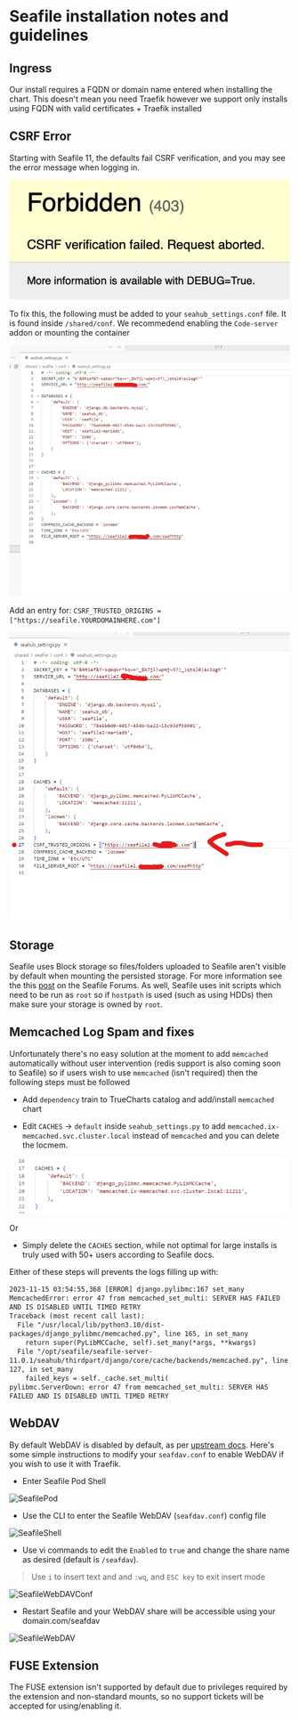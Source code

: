 # Seafile installation notes and guidelines

## Ingress

Our install requires a FQDN or domain name entered when installing the chart. This doesn't mean you need Traefik however we support only installs using FQDN with valid certificates + Traefik installed

## CSRF Error

Starting with Seafile 11, the defaults fail CSRF verification, and you may see the error message when logging in.

![CSRF](img/CSRF.png)

To fix this, the following must be added to your `seahub_settings.conf` file. It is found inside `/shared/conf`. We recommedend enabling the `Code-server` addon or mounting the container

![Stock](img/StockSeahub_settings.png)

Add an entry for: `CSRF_TRUSTED_ORIGINS = ["https://seafile.YOURDOMAINHERE.com"]`

![CSRFadded](img/CSRFAdded_SeaHub_Settings.png)

## Storage

Seafile uses Block storage so files/folders uploaded to Seafile aren't visible by default when mounting the persisted storage. For more information see the this [post](https://forum.seafile.com/t/maintain-file-name-after-upload/11190/3) on the Seafile Forums. As well, Seafile uses init scripts which need to be run as `root` so if `hostpath` is used (such as using HDDs) then make sure your storage is owned by `root`.

## Memcached Log Spam and fixes

Unfortunately there's no easy solution at the moment to add `memcached` automatically without user intervention (redis support is also coming soon to Seafile) so if users wish to use `memcached` (isn't required) then the following steps must be followed

- Add `dependency` train to TrueCharts catalog and add/install `memcached` chart

- Edit `CACHES` -> `default` inside `seahub_settings.py` to add `memcached.ix-memcached.svc.cluster.local` instead of `memcached` and you can delete the locmem.

![memcached_added](img/memcached_added.png)

Or

- Simply delete the `CACHES` section, while not optimal for large installs is truly used with 50+ users according to Seafile docs.

Either of these steps will prevents the logs filling up with: 

```
2023-11-15 03:54:55,368 [ERROR] django.pylibmc:167 set_many MemcachedError: error 47 from memcached_set_multi: SERVER HAS FAILED AND IS DISABLED UNTIL TIMED RETRY
Traceback (most recent call last):
  File "/usr/local/lib/python3.10/dist-packages/django_pylibmc/memcached.py", line 165, in set_many
    return super(PyLibMCCache, self).set_many(*args, **kwargs)
  File "/opt/seafile/seafile-server-11.0.1/seahub/thirdpart/django/core/cache/backends/memcached.py", line 127, in set_many
    failed_keys = self._cache.set_multi(
pylibmc.ServerDown: error 47 from memcached_set_multi: SERVER HAS FAILED AND IS DISABLED UNTIL TIMED RETRY
```

## WebDAV

By default WebDAV is disabled by default, as per [upstream docs](https://manual.seafile.com/extension/webdav/). Here's some simple instructions to modify your `seafdav.conf` to enable WebDAV if you wish to use it with Traefik.

- Enter Seafile Pod Shell

![SeafilePod](img/SeafilePod.png)

- Use the CLI to enter the Seafile WebDAV (`seafdav.conf`) config file

![SeafileShell](img/SeafileShell.png)

- Use vi commands to edit the `Enabled` to `true` and change the share name as desired (default is `/seafdav`).

> Use `i` to insert text and and `:wq`, and `ESC key` to exit insert mode

![SeafileWebDAVConf](img/SeafileSeafdavConf.png)

- Restart Seafile and your WebDAV share will be accessible using your domain.com/seafdav

![SeafileWebDAV](img/SeafileWebDAV.png)

## FUSE Extension

The FUSE extension isn't supported by default due to privileges required by the extension and non-standard mounts, so no support tickets will be accepted for using/enabling it.

